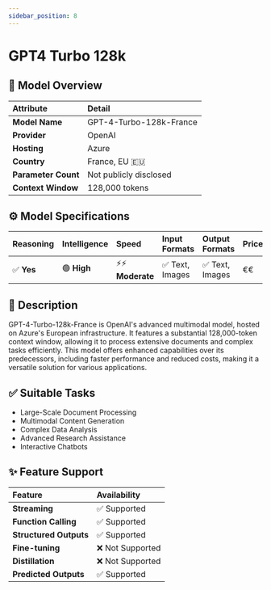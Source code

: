 ```yaml
---
sidebar_position: 8
---
```


# GPT4 Turbo 128k

## 🚀 Model Overview

| Attribute           | Detail                             |
| :------------------ | :--------------------------------- |
| **Model Name**      | GPT-4-Turbo-128k-France            |
| **Provider**        | OpenAI                             |
| **Hosting**         | Azure                              |
| **Country**         | France, EU 🇪🇺                 |
| **Parameter Count** | Not publicly disclosed             |
| **Context Window**  | 128,000 tokens                     |

## ⚙️ Model Specifications

| Reasoning | Intelligence | Speed          | Input Formats                      | Output Formats                     | Price             |
| :-------- | :----------- | :------------- | :--------------------------------- | :--------------------------------- | :---------------- |
| ✅ **Yes**| 🟢 **High**  | ⚡⚡ **Moderate**| ✅ Text, Images             | ✅ Text, Images             | €€      |

## 📝 Description

GPT-4-Turbo-128k-France is OpenAI's advanced multimodal model, hosted on Azure's European infrastructure. It features a substantial 128,000-token context window, allowing it to process extensive documents and complex tasks efficiently. This model offers enhanced capabilities over its predecessors, including faster performance and reduced costs, making it a versatile solution for various applications.   

## ✅ Suitable Tasks

- Large-Scale Document Processing
- Multimodal Content Generation
- Complex Data Analysis
- Advanced Research Assistance
- Interactive Chatbots

## ✨ Feature Support

| Feature                | Availability     |
| :--------------------- | :--------------- |
| **Streaming**          | ✅ Supported     |
| **Function Calling**   | ✅ Supported     |
| **Structured Outputs** | ✅ Supported     |
| **Fine-tuning**        | ❌ Not Supported |
| **Distillation**       | ❌ Not Supported |
| **Predicted Outputs**  | ✅ Supported     |
